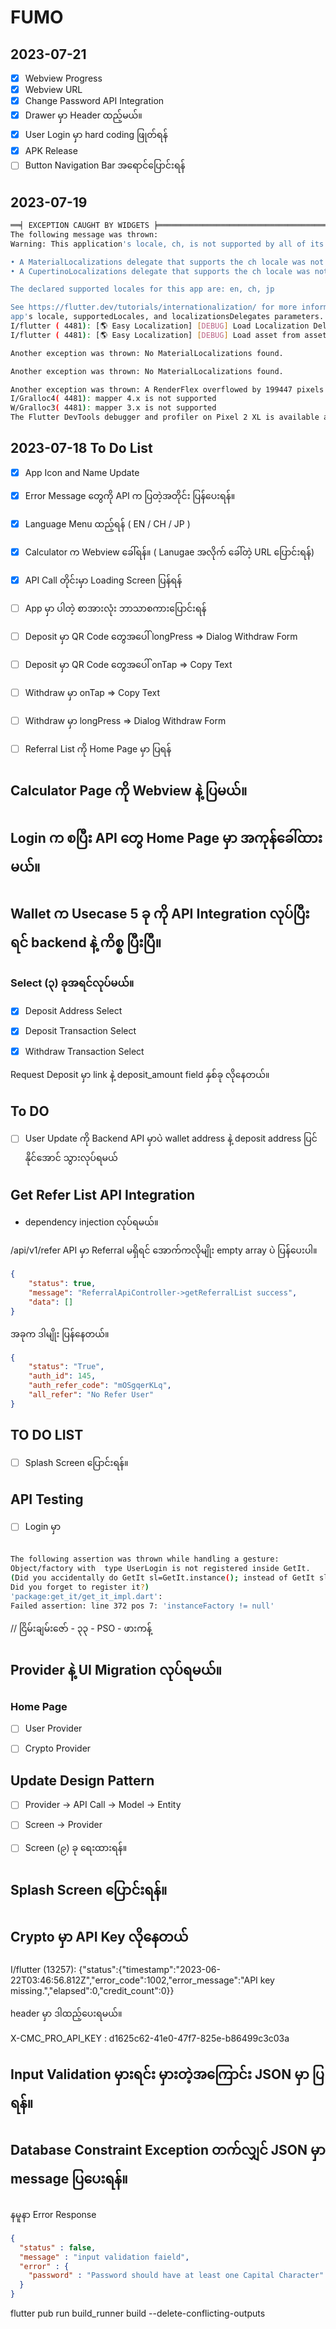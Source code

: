 # FUMO

## 2023-07-21 
- [x] Webview Progress
- [x] Webview URL
- [x] Change Password API Integration
- [x] Drawer မှာ Header ထည့်မယ်။
- [x] User Login မှာ hard coding ဖြုတ်ရန်
- [x] APK Release
- [ ] Button Navigation Bar အရောင်ပြောင်းရန်

## 2023-07-19


```bash
══╡ EXCEPTION CAUGHT BY WIDGETS ╞═══════════════════════════════════════════════════════════════════
The following message was thrown:
Warning: This application's locale, ch, is not supported by all of its localization delegates.

• A MaterialLocalizations delegate that supports the ch locale was not found.
• A CupertinoLocalizations delegate that supports the ch locale was not found.

The declared supported locales for this app are: en, ch, jp

See https://flutter.dev/tutorials/internationalization/ for more information about configuring an
app's locale, supportedLocales, and localizationsDelegates parameters. 
I/flutter ( 4481): [🌎 Easy Localization] [DEBUG] Load Localization Delegate
I/flutter ( 4481): [🌎 Easy Localization] [DEBUG] Load asset from assets/translations

Another exception was thrown: No MaterialLocalizations found.

Another exception was thrown: No MaterialLocalizations found.

Another exception was thrown: A RenderFlex overflowed by 199447 pixels on the bottom.
I/Gralloc4( 4481): mapper 4.x is not supported
W/Gralloc3( 4481): mapper 3.x is not supported
The Flutter DevTools debugger and profiler on Pixel 2 XL is available at: http://127.0.0.1:9100?uri=http://127.0.0.1:52673/0L1yighh8Ok=/

```

## 2023-07-18 To Do List


- [x] App Icon and Name Update
- [x] Error Message တွေကို API က ပြတဲ့အတိုင်း ပြန်ပေးရန်။
- [x] Language Menu ထည့်ရန် ( EN / CH / JP ) 
- [x] Calculator က Webview ခေါ်ရန်။  ( Lanugae အလိုက် ခေါ်တဲ့ URL ပြောင်းရန်)
- [x] API Call တိုင်းမှာ Loading Screen ပြန်ရန်
- [ ] App မှာ ပါတဲ့ စာအားလုံး ဘာသာစကားပြောင်းရန်

- [ ] Deposit မှာ QR Code တွေအပေါ်  longPress => Dialog Withdraw Form
- [ ] Deposit မှာ  QR Code တွေအပေါ် onTap => Copy Text
- [ ] Withdraw မှာ onTap => Copy Text
- [ ] Withdraw မှာ longPress => Dialog Withdraw Form

- [ ] Referral List ကို Home Page မှာ ပြရန်


## Calculator Page ကို Webview နဲ့ ပြမယ်။


## Login က စပြီး API တွေ Home Page မှာ အကုန်ခေါ်ထားမယ်။


## Wallet က Usecase 5 ခု ကို API Integration လုပ်ပြီးရင် backend  နဲ့ ကိစ္စ ပြီးပြီ။

### Select (၃) ခုအရင်လုပ်မယ်။

- [x] Deposit Address Select
- [x] Deposit Transaction Select
- [x] Withdraw Transaction Select


Request Deposit မှာ link နဲ့ deposit_amount field နှစ်ခု လိုနေတယ်။

## To DO

- [ ] User Update ကို Backend API မှာပဲ wallet address နဲ့ deposit address ပြင်နိုင်အောင် သွားလုပ်ရမယ်



## Get Refer List API Integration

- dependency injection လုပ်ရမယ်။

/api/v1/refer API မှာ Referral မရှိရင် အောက်ကလိုမျိုး empty array ပဲ ပြန်ပေးပါ။

```json
{
    "status": true,
    "message": "ReferralApiController->getReferralList success",
    "data": []
}
```


အခုက ဒါမျိုး ပြန်နေတယ်။
```json
{
    "status": "True",
    "auth_id": 145,
    "auth_refer_code": "mOSgqerKLq",
    "all_refer": "No Refer User"
}
```
## TO DO LIST

- [ ] Splash Screen ပြောင်းရန်။

## API Testing 

- [ ] Login မှာ 

```bash

The following assertion was thrown while handling a gesture:
Object/factory with  type UserLogin is not registered inside GetIt.
(Did you accidentally do GetIt sl=GetIt.instance(); instead of GetIt sl=GetIt.instance;
Did you forget to register it?)
'package:get_it/get_it_impl.dart':
Failed assertion: line 372 pos 7: 'instanceFactory != null'
```


// ငြိမ်းချမ်းဇော်  - ၃၃ - PSO - ဖားကန့် 

## Provider နဲ့ UI Migration လုပ်ရမယ်။

### Home Page
- [ ] User Provider 
- [ ] Crypto Provider


## Update Design Pattern

- [ ] Provider -> API Call -> Model -> Entity
- [ ] Screen -> Provider

- [ ] Screen (၉) ခု ရေးထားရန်။

## Splash Screen ပြောင်းရန်။

## Crypto မှာ API Key လိုနေတယ်


I/flutter (13257): {"status":{"timestamp":"2023-06-22T03:46:56.812Z","error_code":1002,"error_message":"API key missing.","elapsed":0,"credit_count":0}}

header မှာ ဒါထည့်ပေးရမယ်။

X-CMC_PRO_API_KEY : d1625c62-41e0-47f7-825e-b86499c3c03a

## Input Validation မှားရင်း မှားတဲ့အကြောင်း JSON မှာ ပြရန်။

## Database Constraint Exception တက်လျှင် JSON မှာ message ပြပေးရန်။

နမူနာ Error Response

```json
{
  "status" : false,
  "message" : "input validation faield",
  "error" : {
    "password" : "Password should have at least one Capital Character"
  }
}
```

flutter pub run build_runner build --delete-conflicting-outputs